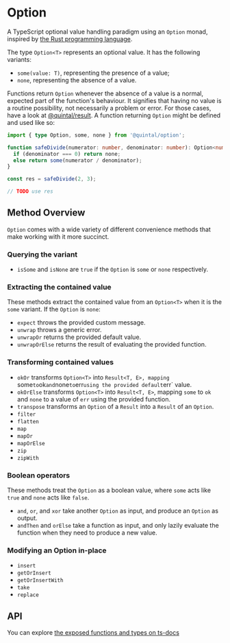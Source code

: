 # Option

A TypeScript optional value handling paradigm using an `Option` monad, inspired by [the Rust programming language](https://doc.rust-lang.org/std/option/).

The type `Option<T>` represents an optional value. It has the following variants:

- `some(value: T)`, representing the presence of a value;
- `none`, representing the absence of a value.

Functions return `Option` whenever the absence of a value is a normal, expected part of the function's behaviour. It signifies that having no value is a routine possibility, not necessarily a problem or error. For those cases, have a look at [@quintal/result](https://npmjs.com/package/@quintal/result). A function returning `Option` might be defined and used like so:

```ts
import { type Option, some, none } from '@quintal/option';

function safeDivide(numerator: number, denominator: number): Option<number> {
  if (denominator === 0) return none;
  else return some(numerator / denominator);
}

const res = safeDivide(2, 3);

// TODO use res
```

## Method Overview

`Option` comes with a wide variety of different convenience methods that make working with it more succinct.

### Querying the variant

- `isSome` and `isNone` are `true` if the `Option` is `some` or `none` respectively.

### Extracting the contained value

These methods extract the contained value from an `Option<T>` when it is the `some` variant. If the `Option` is `none`:

- `expect` throws the provided custom message.
- `unwrap` throws a generic error.
- `unwrapOr` returns the provided default value.
- `unwrapOrElse` returns the result of evaluating the provided function.

### Transforming contained values

- `okOr` transforms `Option<T>` into `Result<T, E>, mapping `some` to `ok` and `none` to `err` using the provided default `err` value.
- `okOrElse` transforms `Option<T>` into `Result<T, E>`, mapping `some` to `ok` and `none` to a value of `err` using the provided function. 
- `transpose` transforms an `Option` of a `Result` into a `Result` of an `Option`.
- `filter`
- `flatten`
- `map`
- `mapOr`
- `mapOrElse`
- `zip`
- `zipWith`

### Boolean operators

These methods treat the `Option` as a boolean value, where `some` acts like `true` and `none` acts like `false`.

- `and`, `or`, and `xor` take another `Option` as input, and produce an `Option` as output.
- `andThen` and `orElse` take a function as input, and only lazily evaluate the function when they need to produce a new value.

### Modifying an Option in-place

- `insert`
- `getOrInsert`
- `getOrInsertWith`
- `take`
- `replace`

## API

You can explore [the exposed functions and types on ts-docs](https://tsdocs.dev/docs/@quintal/option)
